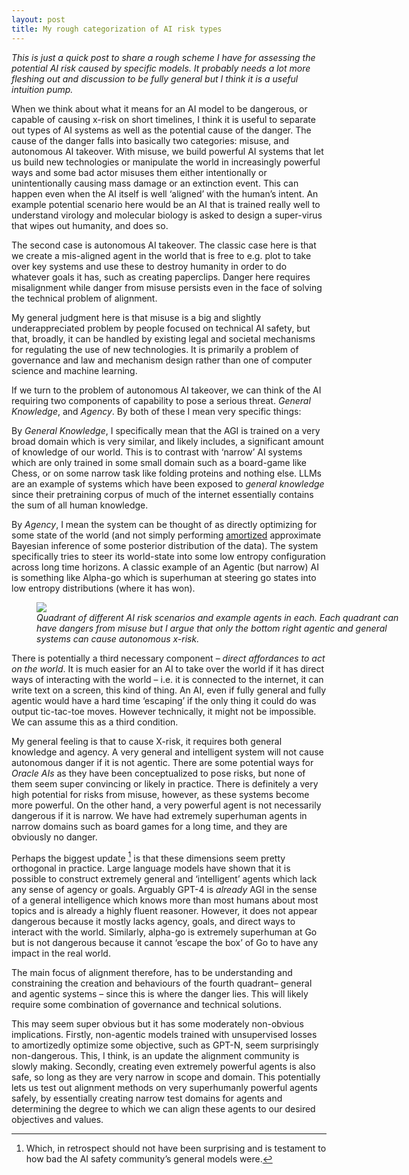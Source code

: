 ```yaml
---
layout: post
title: My rough categorization of AI risk types
---
```


*This is just a quick post to share a rough scheme I have for assessing the potential AI risk caused by specific models. It probably needs a lot more fleshing out and discussion to be fully general but I think it is a useful intuition pump.*

When we think about what it means for an AI model to be dangerous, or capable of causing x-risk on short timelines, I think it is useful to separate out types of AI systems as well as the potential cause of the danger. The cause of the danger falls into basically two categories: misuse, and autonomous AI takeover. With misuse, we build powerful AI systems that let us build new technologies or manipulate the world in increasingly powerful ways and some bad actor misuses them either intentionally or unintentionally causing mass damage or an extinction event. This can happen even when the AI itself is well ‘aligned’ with the human’s intent. An example potential scenario here would be an AI that is trained really well to understand virology and molecular biology is asked to design a super-virus that wipes out humanity, and does so. 

The second case is autonomous AI takeover. The classic case here is that we create a mis-aligned agent in the world that is free to e.g. plot to take over key systems and use these to destroy humanity in order to do whatever goals it has, such as creating paperclips. Danger here requires misalignment while danger from misuse persists even in the face of solving the technical problem of alignment.

My general judgment here is that misuse is a big and slightly underappreciated problem by people focused on technical AI safety, but that, broadly, it can be handled by existing legal and societal mechanisms for regulating the use of new technologies. It is primarily a problem of governance and law and mechanism design rather than one of computer science and machine learning. 

If we turn to the problem of autonomous AI takeover, we can think of the AI requiring two components of capability to pose a serious threat. *General Knowledge*, and *Agency*. By both of these I mean very specific things:

By *General Knowledge*, I specifically mean that the AGI is trained on a very broad domain which is very similar, and likely includes, a significant amount of knowledge of our world. This is to contrast with ‘narrow’ AI systems which are only trained in some small domain such as a board-game like Chess, or on some narrow task like folding proteins and nothing else. LLMs are an example of systems which have been exposed to *general knowledge* since their pretraining corpus of much of the internet essentially contains the sum of all human knowledge.

By *Agency*, I mean the system can be thought of as directly optimizing for some state of the world (and not simply performing [amortized]([https://www.lesswrong.com/posts/5YDczJcLZ6RmN5SSz/beren-s-deconfusing-direct-vs-amortised-optimisation-2](https://www.lesswrong.com/posts/S54HKhxQyttNLATKu/deconfusing-direct-vs-amortised-optimization)) approximate Bayesian inference of some posterior distribution of the data). The system specifically tries to steer its world-state into some low entropy configuration across long time horizons. A classic example of an Agentic (but narrow) AI is something like Alpha-go which is superhuman at steering go states into low entropy distributions (where it has won).

<figure style="width: 120%"> <img src="{{ site.url }}{{ site.baseurl }}/assets/figures/AI_risk_quadrants.png"> <figcaption><em> Quadrant of different AI risk scenarios and example agents in each. Each quadrant can have dangers from misuse but I argue that only the bottom right agentic and general systems can cause autonomous x-risk. </em></figcaption></figure> 

There is potentially a third necessary component – *direct affordances to act on the world*. It is much easier for an AI to take over the world if it has direct ways of interacting with the world – i.e. it is connected to the internet, it can write text on a screen, this kind of thing. An AI, even if fully general and fully agentic would have a hard time ‘escaping’ if the only thing it could do was output tic-tac-toe moves. However technically, it might not be impossible. We can assume this as a third condition.

My general feeling is that to cause X-risk, it requires both general knowledge and agency. A very general and intelligent system will not cause autonomous danger if it is not agentic. There are some potential ways for *Oracle AIs* as they have been conceptualized to pose risks, but none of them seem super convincing or likely in practice. There is definitely a very high potential for risks from misuse, however, as these systems become more powerful. On the other hand, a very powerful agent is not necessarily dangerous if it is narrow. We have had extremely superhuman agents in narrow domains such as board games for a long time, and they are obviously no danger. 

Perhaps the biggest update [^1] is that these dimensions seem pretty orthogonal in practice. Large language models have shown that it is possible to construct extremely general and ‘intelligent’ agents which lack any sense of agency or goals. Arguably GPT-4 is *already* AGI in the sense of a general intelligence which knows more than most humans about most topics and is already a highly fluent reasoner. However, it does not appear dangerous because it mostly lacks agency, goals, and direct ways to interact with the world. Similarly, alpha-go is extremely superhuman at Go but is not dangerous because it cannot ‘escape the box’ of Go to have any impact in the real world. 

The main focus of alignment therefore, has to be understanding and constraining the creation and behaviours of the fourth quadrant– general and agentic systems – since this is where the danger lies. This will likely require some combination of governance and technical solutions. 

This may seem super obvious but it has some moderately non-obvious implications. Firstly, non-agentic models trained with unsupervised losses to amortizedly optimize some objective, such as GPT-N, seem surprisingly non-dangerous. This, I think, is an update the alignment community is slowly making. Secondly, creating even extremely powerful agents is also safe, so long as they are very narrow in scope and domain. This potentially lets us test out alignment methods on very superhumanly powerful agents safely, by essentially creating narrow  test domains for agents and determining the degree to which we can align these agents to our desired objectives and values. 

[^1]: Which, in retrospect should not have been surprising and is testament to how bad the AI safety community’s general models were.
